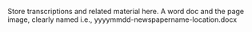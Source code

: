 Store transcriptions and related material here.  A word doc and the page image, clearly named i.e., yyyymmdd-newspapername-location.docx
